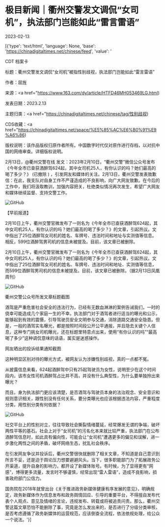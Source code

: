 # 极目新闻｜衢州交警发文调侃“女司机”，执法部门岂能如此“雷言雷语”

2023-02-13

[{'type': 'text/html', 'language': None, 'base': 'https://chinadigitaltimes.net/chinese/feed', 'value': '

CDT 档案卡

标题：衢州交警发文调侃“女司机”被指性别歧视，执法部门岂能如此“雷言雷语”

作者：屈旌

来源：<a href="https://www.163.com/dy/article/HTFD46MH053469LG.html)

发表日期：2023.2.13

主题归类：<a href="https://chinadigitaltimes.net/chinese/tag/性别歧视)

CDS收藏：<a href="https://chinadigitaltimes.net/space/%E5%85%AC%E6%B0%91%E9%A6%86)

版权说明：该作品版权归原作者所有。中国数字时代仅对原作进行存档，以对抗中国的网络审查。详细版权说明。





2月13日，@衢州交警在线 发文：2023年2月10日，“衢州交警”微信公众号发布《今年全市已查获酒醉驾624起，其中女司机25人，有你认识的吗？她们最高的喝了多少？》 (已撤除 ) ，引发网友和媒体的关注。2月13日，衢州交警发表致歉信：在此，我支队对自身工作不严谨造成的不良影响，向广大网友致歉。在今后的工作中，我们将汲取教训，加强内容把关，杜绝类似情况再次发生，希望广大网友和媒体继续监督、支持交警工作。

![GitHub](https://chinadigitaltimes.net/chinese/files/2023/02/image-1676276633055.png)

【早前报道】

2月10日上午，衢州交警官微发布了一则名为《今年全市已查获酒醉驾624起，其中女司机25人，有你认识的吗？她们最高的喝了多少？》的文章，引起热议。文中指出了25位酒醉驾女司机的姓名、车牌号、违法时间和地址与实测值等信息。相反，599位酒醉驾男司机的信息未被提及。目前，该文章已被删除。



2月10日上午，衢州交警官微发布了一则名为《今年全市已查获酒醉驾624起，其中女司机25人，有你认识的吗？她们最高的喝了多少？》的文章，引起热议。文中指出了25位酒醉驾女司机的姓名、车牌号、违法时间和地址、实测值等信息，而599位酒醉驾男司机的信息未被提及。目前，该文章已被删除。（据2月13日凤凰周刊）

![GitHub](https://chinadigitaltimes.net/chinese/files/2023/02/image-1676277209714.png)

衢州交警公众号所发文章标题截图

酒驾是严重危害社会安全的违法行为，已经有无数血淋淋的案例告诫我们，一时的侥幸可能造成几个家庭一生的不幸。执法部门对于酒驾者进行适当的曝光和公示，能够起到有效的震慑，引导驾驶员安全文明参与交通，消除道路交通安全隐患。但是，一般的酒驾实名曝光，都是按照时间段公开公平通报，并且隐去关键个人信息，这种专门挑女司机曝光，还在标题里特意点出来，使用“有你认识的吗”“最高喝了多少”这种调侃意味的话语，属实是迷惑操作。

网友晒出的投诉结果通知截图

这种明显区别对待的曝光方式，被网友认为涉嫌性别歧视，真的一点都不冤。

从披露信息来看，624起酒醉驾中只有25起驾驶员为女性，说明至少在这个时间段内，该市女性司机酒醉驾占比并不高，并没有什么典型性，为什么要单独拎出来曝光？

而且，身为执法部门更应该清楚，是否酒驾与驾驶员本身的法治观念、安全意识和规则意识相关，跟性别没有任何关系，要分类曝光也应该根据违法内容，严重程度分类，用性别分类有何依据？

![GitHub](https://chinadigitaltimes.net/chinese/files/2023/02/image-1676277420103.png)

社交平台上的性别对立，往往导致社会撕裂情绪蔓延，经常爆发无谓的争端，破坏两性平等的基石。社会上对于“女司机”的污名化本来就比较严重，执法部门在公布酒醉驾信息时，如此具有偏向性，可能会让“女司机”遭遇更多的偏见和误解，进一步激化两性之间的矛盾，破坏网络生态，扰乱社会秩序。

在引发网友争议并投诉后，衢州交警很快就删除了相关文章，不知道是自己意识到所言不妥，还是迫于舆论压力想要避避风头。当下，很多职能部门为了拓展政务公开渠道，提升自身的影响力，都开设了新媒体账号。有时候，为了显得更有“网感”，博得更多流量，发言时不够谨慎，经常出现“雷人雷语”，造成不良影响，损害政府部门公信力。

国务院在2018年就曾出台《关于推进政务新媒体健康有序发展的意见》，明确规定，政务新媒体作为信息发布和政务舆情回应、引导的重要平台，不得擅自发布代表个人观点、意见及情绪的言论，违规发布、转载或将被追责问责。那么，衢州交警这篇文章恐怕不能删除了事，究竟是怎么发出来的，是否进行了分级分类审核，是否考虑遵循了政务新媒体的运营规范，应该倒查全流程，依法依规处理，给公众一个说法。'}]